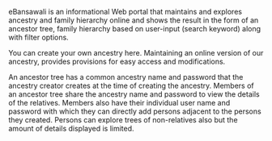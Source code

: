 eBansawali is an informational Web portal that maintains and explores ancestry and family hierarchy online and shows the result in the form of an ancestor tree, family hierarchy based on user-input (search keyword) along with filter options.

You can create your own ancestry here. Maintaining an online version of our ancestry, provides provisions for easy access and modifications.

An ancestor tree has a common ancestry name and password that the ancestry creator creates at the time of creating the ancestry. Members of an ancestor tree share the ancestry name and password to view the details of the relatives. Members also have their individual user name and password with which they can directly add persons adjacent to the persons they created. Persons can explore trees of non-relatives also but the amount of details displayed is limited.